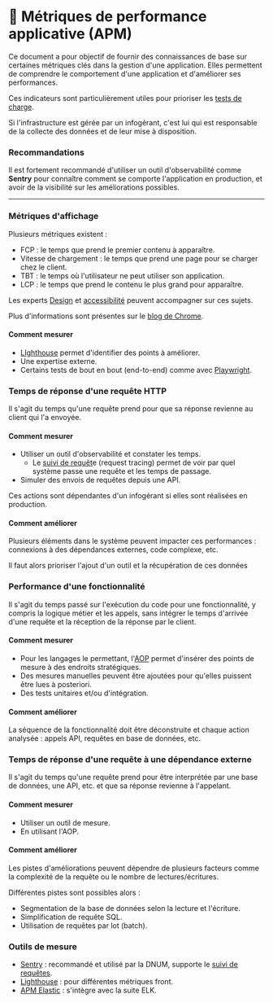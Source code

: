 # 👀 Métriques de performance applicative (APM)

Ce document a pour objectif de fournir des connaissances de base sur certaines métriques clés dans la gestion d'une application. Elles permettent de comprendre le comportement d'une application et d'améliorer ses performances.

Ces indicateurs sont particulièrement utiles pour prioriser les [tests de charge](../constuire-developper-deployer/tests-et-strategies/tests-de-performance.md).

Si l'infrastructure est gérée par un infogérant, c'est lui qui est responsable de la collecte des données et de leur mise à disposition.

### Recommandations

Il est fortement recommandé d'utiliser un outil d'observabilité comme **Sentry** pour connaître comment se comporte l'application en production, et avoir de la visibilité sur les améliorations possibles.

***

### Métriques d'affichage

Plusieurs métriques existent :

* FCP : le temps que prend le premier contenu à apparaître.
* Vitesse de chargement : le temps que prend une page pour se charger chez le client.
* TBT : le temps où l'utilisateur ne peut utiliser son application.
* LCP : le temps que prend le contenu le plus grand pour apparaître.

Les experts [Design](../preparer-et-lancer/les-differents-roles-et-metiers/designer.md) et [accessibilité](../concevoir/accessibilite.md) peuvent accompagner sur ces sujets.

Plus d'informations sont présentes sur le [blog de Chrome](https://developer.chrome.com/docs/lighthouse/performance/first-contentful-paint?hl=fr).

#### Comment mesurer

* [LIghthouse](https://developer.chrome.com/docs/lighthouse) permet d'identifier des points à améliorer.
* Une expertise externe.
* Certains tests de bout en bout (end-to-end) comme avec [Playwright](https://playwright.dev/).

### Temps de réponse d'une requête HTTP

Il s'agit du temps qu'une requête prend pour que sa réponse revienne au client qui l'a envoyée.

#### Comment mesurer

* Utiliser un outil d'observabilité et constater les temps.
  * Le [suivi de requêt](https://sentry.io/product/tracing/)e (request tracing) permet de voir par quel système passe une requête et les temps de passage.
* Simuler des envois de requêtes depuis une API.

Ces actions sont dépendantes d'un infogérant si elles sont réalisées en production.

#### Comment améliorer

Plusieurs éléments dans le système peuvent impacter ces performances : connexions à des dépendances externes, code complexe, etc.

Il faut alors prioriser l'ajout d'un outil et la récupération de ces données

### Performance d'une fonctionnalité

Il s'agit du temps passé sur l'exécution du code pour une fonctionnalité, y compris la logique métier et les appels, sans intégrer le temps d'arrivée d'une requête et la réception de la réponse par le client.

#### Comment mesurer

* Pour les langages le permettant, l'[AOP](https://fr.wikipedia.org/wiki/Programmation_orient%C3%A9e_aspect) permet d'insérer des points de mesure à des endroits stratégiques.
* Des mesures manuelles peuvent être ajoutées pour qu'elles puissent être lues à posteriori.
* Des tests unitaires et/ou d'intégration.

#### Comment améliorer

La séquence de la fonctionnalité doit être déconstruite et chaque action analysée : appels API, requêtes en base de données, etc.

### Temps de réponse d'une requête à une dépendance externe

Il s'agit du temps qu'une requête prend pour être interprétée par une base de données, une API, etc. et que sa réponse revienne à l'appelant.

#### Comment mesurer

* Utiliser un outil de mesure.
* En utilisant l'AOP.

#### Comment améliorer

Les pistes d'améliorations peuvent dépendre de plusieurs facteurs comme la complexité de la requête ou le nombre de lectures/écritures.

Différentes pistes sont possibles alors :

* Segmentation de la base de données selon la lecture et l'écriture.
* Simplification de requête SQL.
* Utilisation de requêtes par lot (batch).

### Outils de mesure

* [Sentry](https://sentry.io/welcome/) : recommandé et utilisé par la DNUM, supporte le [suivi de requêtes](https://sentry.io/product/tracing/).
* [Lighthouse](https://developer.chrome.com/docs/lighthouse) : pour différentes métriques front.
* [APM Elastic](https://www.elastic.co/observability/application-performance-monitoring) : s'intègre avec la suite ELK.
